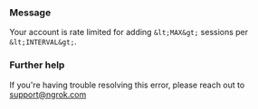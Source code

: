 
### Message
Your account is rate limited for adding `&lt;MAX&gt;` sessions per `&lt;INTERVAL&gt;`.

### Further help
If you're having trouble resolving this error, please reach out to [support@ngrok.com](mailto:support@ngrok.com?subject=Help%20with%20ERR_NGROK_349)

